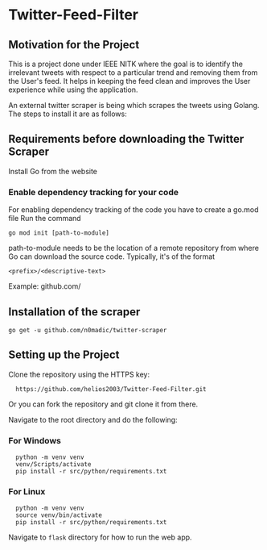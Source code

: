 # Twitter-Feed-Filter

## Motivation for the Project
This is a project done under IEEE NITK where the goal is to identify the irrelevant tweets with respect to a particular trend and removing them from the User's feed.
It helps in keeping the feed clean and improves the User experience while using the application.

An external twitter scraper is being which scrapes the tweets using Golang. The steps to install it are as follows:
## Requirements before downloading the Twitter Scraper
Install Go from the website

### Enable dependency tracking for your code
For enabling dependency tracking of the code you have to create a go.mod file
Run the command 
```
go mod init [path-to-module]
```
path-to-module needs to be the location of a remote repository from where Go can download the source code.
Typically, it's of the format
```
<prefix>/<descriptive-text>
```
Example: github.com/<project-name>

## Installation of the scraper

```shell
go get -u github.com/n0madic/twitter-scraper
```
## Setting up the Project
Clone the repository using the HTTPS key:
```
  https://github.com/helios2003/Twitter-Feed-Filter.git
```
Or you can fork the repository and git clone it from there.

Navigate to the root directory and do the following:
### For Windows
```
  python -m venv venv
  venv/Scripts/activate
  pip install -r src/python/requirements.txt
```
### For Linux
```
  python -m venv venv
  source venv/bin/activate
  pip install -r src/python/requirements.txt
``` 
Navigate to ``flask`` directory for how to run the web app. 
  
